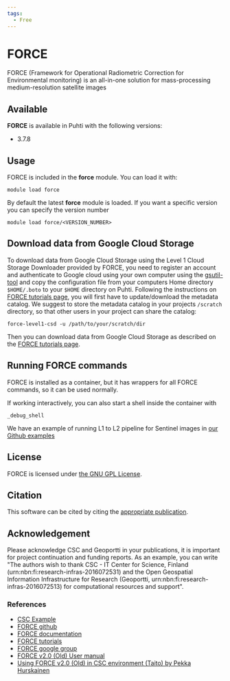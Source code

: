 ```yaml
---
tags:
  - Free
---
```


# FORCE 

FORCE (Framework for Operational Radiometric Correction for Environmental monitoring) is an all-in-one solution for mass-processing medium-resolution satellite images

## Available

__FORCE__ is available in Puhti with the following versions:

* 3.7.8

## Usage 

FORCE is included in the __force__ module. You can load it with:

`module load force`

By default the latest __force__ module is loaded. If you want a specific version you can specify the version number

`module load force/<VERSION_NUMBER>`

## Download data from Google Cloud Storage

To download data from Google Cloud Storage using the Level 1 Cloud Storage Downloader provided by FORCE, you need to register an account and authenticate to Google cloud using your own computer using the [gsutil-tool](https://cloud.google.com/storage/docs/gsutil) and copy the configuration file from your computers Home directory `$HOME/.boto` to your `$HOME` directory on Puhti. Following the instructions on [FORCE tutorials page](https://force-eo.readthedocs.io/en/latest/howto/level1-csd.html#downloading-the-metadata-catalogues), you will first have to update/download the metadata catalog. We suggest to store the metadata catalog in your  projects `/scratch` directory, so that other users in your project can share the catalog:

`force-level1-csd -u /path/to/your/scratch/dir` 

Then you can download data from Google Cloud Storage as described on the [FORCE tutorials page](https://force-eo.readthedocs.io/en/latest/howto/level1-csd.html#querying-and-downloading-data).



## Running FORCE commands

FORCE is installed as a container, but it has wrappers for all FORCE commands, so it can be used normally. 

If working interactively, you can also start a shell inside the container with

`_debug_shell`

We have an example of running L1 to L2 pipeline for Sentinel images in [our Github examples](https://github.com/csc-training/geocomputing/tree/master/force)

## License 

FORCE is licensed under [the GNU GPL License](https://github.com/davidfrantz/force/blob/master/LICENSE).

## Citation

This software can be cited by citing the [appropriate publication](https://force-eo.readthedocs.io/en/latest/refs.html).

## Acknowledgement

Please acknowledge CSC and Geoportti in your publications, it is important for project continuation and funding reports.
As an example, you can write "The authors wish to thank CSC - IT Center for Science, Finland (urn:nbn:fi:research-infras-2016072531) and the Open Geospatial Information Infrastructure for Research (Geoportti, urn:nbn:fi:research-infras-2016072513) for computational resources and support".


### References

* [CSC Example](https://github.com/csc-training/geocomputing/tree/master/force)
* [FORCE github](https://github.com/davidfrantz/force)
* [FORCE documentation](https://force-eo.readthedocs.io/en/latest/)
* [FORCE tutorials](https://davidfrantz.github.io/#tutorials)
* [FORCE google group](https://groups.google.com/d/forum/force_eo)
* [FORCE v2.0 (Old) User manual](https://www.uni-trier.de/fileadmin/fb6/prof/FER/Downloads/Software/FORCE/FORCE-user-guide-v-2-0.pdf)
* [Using FORCE v2.0 (Old) in CSC environment (Taito) by Pekka Hurskainen](https://research.csc.fi/documents/48467/73370/Satellite_time_series_processing_with_FORCE_in_CSC_Hurskainen.pdf/c6960f88-ec94-4c94-aca3-734c8d283268)
